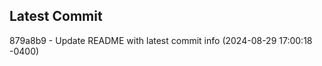
## Latest Commit
879a8b9 - Update README with latest commit info (2024-08-29 17:00:18 -0400) <Yunxi-Zhou>
